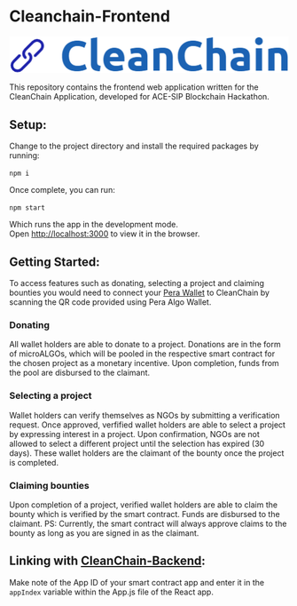 # Cleanchain-Frontend 
![CleanChain](src/logo.png)

This repository contains the frontend web application written for the CleanChain Application, developed for ACE-SIP Blockchain Hackathon.

## Setup:

Change to the project directory and install the required packages by running:

`
npm i
`

Once complete, you can run:

`npm start`

Which runs the app in the development mode.<br />
Open [http://localhost:3000](http://localhost:3000) to view it in the browser.


## Getting Started:

To access features such as donating, selecting a project and claiming bounties you would need to connect your [Pera Wallet](https://perawallet.app/) to CleanChain by scanning the QR code provided using Pera Algo Wallet. 

### Donating

All wallet holders are able to donate to a project. Donations are in the form of microALGOs, which will be pooled in the respective smart contract for the chosen project as a monetary incentive. Upon completion, funds from the pool are disbursed to the claimant.

### Selecting a project

Wallet holders can verify themselves as NGOs by submitting a verification request. Once approved, verfified wallet holders are able to select a project by expressing interest in a project. Upon confirmation, NGOs are not allowed to select a different project until the selection has expired (30 days). These wallet holders are the claimant of the bounty once the project is completed.

### Claiming bounties

Upon completion of a project, verified wallet holders are able to claim the bounty which is verified by the smart contract. Funds are disbursed to the claimant. 
PS: Currently, the smart contract will always approve claims to the bounty as long as you are signed in as the claimant.


## Linking with [CleanChain-Backend](https://github.com/danielyuenhx/cleanchain-backend):

Make note of the App ID of your smart contract app and enter it in the `appIndex` variable within the App.js file of the React app.
